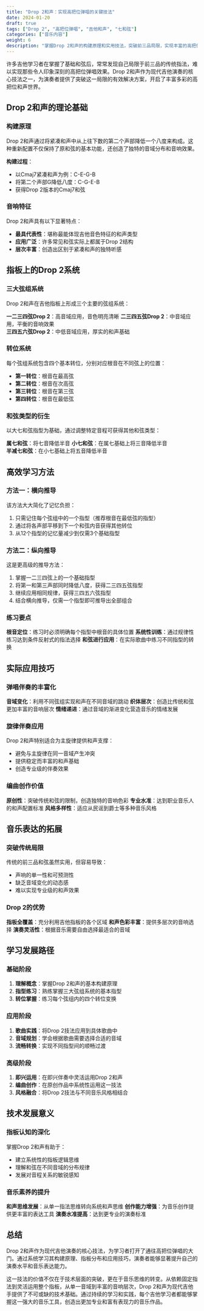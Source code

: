 ```yaml
---
title: "Drop 2和声：实现高把位弹唱的关键技法"
date: 2024-01-20
draft: true
tags: ["Drop 2", "高把位弹唱", "吉他和声", "七和弦"]
categories: ["音乐内容"]
weight: 6
description: "掌握Drop 2和声的构建原理和实用技法，突破前三品局限，实现丰富的高把位弹唱伴奏。"
---
```


许多吉他学习者在掌握了基础和弦后，常常发现自己局限于前三品的传统指法，难以实现那些令人印象深刻的高把位弹唱效果。Drop 2和声作为现代吉他演奏的核心技法之一，为演奏者提供了突破这一局限的有效解决方案，开启了丰富多彩的高把位和声世界。

## Drop 2和声的理论基础

### 构建原理

Drop 2和声通过将紧凑和声中从上往下数的第二个声部降低一个八度来构成。这种重新配置不仅保持了原和弦的基本功能，还创造了独特的音域分布和音响效果。

**构建过程**：
- 以Cmaj7紧凑和声为例：C-E-G-B
- 将第二个声部G降低八度：C-G-E-B
- 获得Drop 2版本的Cmaj7和弦

### 音响特征

Drop 2和声具有以下显著特点：
- **最具代表性**：堪称最能体现吉他音色特征的和声类型
- **应用广泛**：许多常见和弦实际上都属于Drop 2结构
- **层次丰富**：创造出区别于紧凑和声的独特听感

## 指板上的Drop 2系统

### 三大弦组系统

Drop 2和声在吉他指板上形成三个主要的弦组系统：

**一二三四弦Drop 2**：高音域应用，音色明亮清晰
**二三四五弦Drop 2**：中音域应用，平衡的音响效果  
**三四五六弦Drop 2**：中低音域应用，厚实的和声基础

### 转位系统

每个弦组系统包含四个基本转位，分别对应根音在不同弦上的位置：
- **第一转位**：根音在最高弦
- **第二转位**：根音在次高弦
- **第三转位**：根音在第三弦
- **第四转位**：根音在最低弦

### 和弦类型的衍生

以大七和弦指型为基础，通过调整特定音程可获得其他和弦类型：

**属七和弦**：将七音降低半音
**小七和弦**：在属七基础上将三音降低半音  
**半减七和弦**：在小七基础上将五音降低半音

## 高效学习方法

### 方法一：横向推导

该方法大大简化了记忆负担：
1. 只需记住每个弦组中的一个指型（推荐根音在最低弦的指型）
2. 通过将各声部平移到下一个和弦内音获得其他转位
3. 从12个指型的记忆量减少到仅需3个基础指型

### 方法二：纵向推导

这是更高级的推导方法：
1. 掌握一二三四弦上的一个基础指型
2. 将第一和第三声部同时降低八度，获得二三四五弦指型
3. 继续应用相同规律，获得三四五六弦指型
4. 结合横向推导，仅需一个指型即可推导出全部组合

### 练习要点

**根音定位**：练习时必须明确每个指型中根音的具体位置
**系统性训练**：通过规律性练习达到条件反射式的指法选择
**和弦进行应用**：在实际歌曲中练习不同指型的转换

## 实际应用技巧

### 弹唱伴奏的丰富化

**音域变化**：利用不同弦组实现和声在不同音域的跳动
**织体层次**：创造比传统和弦更加丰富的音响层次
**情绪递进**：通过音域的渐进变化营造音乐的情绪发展

### 旋律伴奏应用

Drop 2和声特别适合为主旋律提供和声支撑：
- 避免与主旋律在同一音域产生冲突
- 提供稳定而丰富的和声基础
- 创造专业级的伴奏效果

### 编曲创作价值

**原创性**：突破传统和弦的限制，创造独特的音响色彩
**专业水准**：达到职业音乐人的和声配置标准
**风格多样性**：适应从民谣到爵士等多种音乐风格

## 音乐表达的拓展

### 突破传统局限

传统的前三品和弦虽然实用，但容易导致：
- 声响的单一性和可预测性
- 缺乏音域变化的动态感
- 难以实现专业级的和声效果

### Drop 2的优势

**指板全覆盖**：充分利用吉他指板的各个区域
**和声色彩丰富**：提供多层次的音响选择
**演奏灵活性**：根据音乐需要自由选择最适合的音域

## 学习发展路径

### 基础阶段
1. **理解概念**：掌握Drop 2和声的基本构建原理
2. **指型练习**：熟练掌握三大弦组系统的基本指型
3. **转位掌握**：练习每个弦组内的四个转位变换

### 应用阶段
1. **歌曲实践**：将Drop 2技法应用到具体歌曲中
2. **音域规划**：学会根据歌曲需要选择合适的音域
3. **流畅转换**：实现不同指型间的顺畅过渡

### 高级阶段
1. **即兴运用**：在即兴伴奏中灵活运用Drop 2和声
2. **编曲创作**：在原创作品中系统性运用这一技法
3. **风格融合**：将Drop 2技法与不同音乐风格相结合

## 技术发展意义

### 指板认知的深化

掌握Drop 2和声有助于：
- 建立系统性的指板逻辑思维
- 理解和弦在不同音域的分布规律
- 发展对音程关系的敏锐感知

### 音乐素养的提升

**和声思维发展**：从单一指法思维转向系统和声思维
**创作能力增强**：为音乐创作提供更丰富的表达工具
**演奏水准提高**：达到更专业的演奏标准

## 总结

Drop 2和声作为现代吉他演奏的核心技法，为学习者打开了通往高把位弹唱的大门。通过系统学习其构建原理、指板分布和应用技巧，演奏者能够显著提升自己的演奏水平和音乐表达能力。

这一技法的价值不仅在于技术层面的突破，更在于音乐思维的转变。从依赖固定指法到灵活运用整个指板，从单一音域到丰富的音响层次，Drop 2和声为现代吉他手提供了不可或缺的技术基础。通过持续的学习和实践，每个吉他学习者都能够掌握这一强大的音乐工具，创造出更加专业和富有表现力的音乐作品。